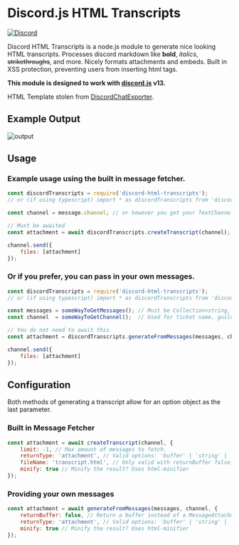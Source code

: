 # Discord.js HTML Transcripts
[![Discord](https://img.shields.io/discord/555474311637499955?label=discord)](https://discord.gg/rf5qN7C)

Discord HTML Transcripts is a node.js module to generate nice looking HTML transcripts. Processes discord markdown like **bold**, *italics*, ~~strikethroughs~~, and more. Nicely formats attachments and embeds. Built in XSS protection, preventing users from inserting html tags. 

**This module is designed to work with [discord.js](https://discord.js.org/#/) v13.**

HTML Template stolen from [DiscordChatExporter](https://github.com/Tyrrrz/DiscordChatExporter).

## Example Output
![output](https://img.derock.dev/5f5q0a.png)

## Usage
### Example usage using the built in message fetcher.
```js
const discordTranscripts = require('discord-html-transcripts');
// or (if using typescript) import * as discordTranscripts from 'discord-html-transcripts';

const channel = message.channel; // or however you get your TextChannel

// Must be awaited
const attachment = await discordTranscripts.createTranscript(channel);

channel.send({
    files: [attachment]
});
```

### Or if you prefer, you can pass in your own messages.
```js
const discordTranscripts = require('discord-html-transcripts');
// or (if using typescript) import * as discordTranscripts from 'discord-html-transcripts';

const messages = someWayToGetMessages(); // Must be Collection<string, Message> or Message[]
const channel  = someWayToGetChannel();  // Used for ticket name, guild icon, and guild name

// You do not need to await this
const attachment = discordTranscripts.generateFromMessages(messages, channel);

channel.send({
    files: [attachment]
});
```

## Configuration
Both methods of generating a transcript allow for an option object as the last parameter.

### Built in Message Fetcher
```js
const attachment = await createTranscript(channel, {
    limit: -1, // Max amount of messages to fetch.
    returnType: 'attachment', // Valid options: 'buffer' | 'string' | 'attachment' Default: 'attachment'
    fileName: 'transcript.html', // Only valid with returnBuffer false. Name of attachment. 
    minify: true // Minify the result? Uses html-minifier
});
```

### Providing your own messages
```js
const attachment = await generateFromMessages(messages, channel, {
    returnBuffer: false, // Return a buffer instead of a MessageAttachment 
    returnType: 'attachment', // Valid options: 'buffer' | 'string' | 'attachment' Default: 'attachment'
    minify: true // Minify the result? Uses html-minifier
});
```

